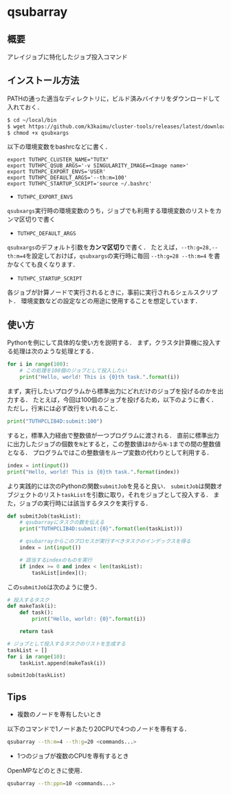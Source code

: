 # qsubarray

## 概要

アレイジョブに特化したジョブ投入コマンド


## インストール方法

PATHの通った適当なディレクトリに，ビルド済みバイナリをダウンロードして入れておく．

```sh
$ cd ~/local/bin
$ wget https://github.com/k3kaimu/cluster-tools/releases/latest/download/qsubxargs
$ chmod +x qsubxargs
```

以下の環境変数をbashrcなどに書く．

```
export TUTHPC_CLUSTER_NAME="TUTX"
export TUTHPC_QSUB_ARGS='-v SINGULARITY_IMAGE=<Image name>'
export TUTHPC_EXPORT_ENVS='USER'
export TUTHPC_DEFAULT_ARGS='--th:m=100'
export TUTHPC_STARTUP_SCRIPT='source ~/.bashrc'
```

+ `TUTHPC_EXPORT_ENVS`

`qsubxargs`実行時の環境変数のうち，ジョブでも利用する環境変数のリストをカンマ区切りで書く

+ `TUTHPC_DEFAULT_ARGS`

`qsubxargs`のデフォルト引数を**カンマ区切り**で書く．
たとえば，`--th:g=28,--th:m=4`を設定しておけば，`qsubxargs`の実行時に毎回 `--th:g=28 --th:m=4` を書かなくても良くなります．


+ `TUTHPC_STARTUP_SCRIPT`

各ジョブが計算ノードで実行されるときに，事前に実行されるシェルスクリプト．
環境変数などの設定などの用途に使用することを想定しています．


## 使い方

Pythonを例にして具体的な使い方を説明する．
まず，クラスタ計算機に投入する処理は次のような処理とする．

```python
for i in range(100):
	# この処理を100個のジョブとして投入したい
	print("Hello, world! This is {0}th task.".format(i))
```

まず，実行したいプログラムから標準出力にどれだけのジョブを投げるのかを出力する．
たとえば，今回は100個のジョブを投げるため，以下のように書く．
ただし，行末には必ず改行をいれること．

```python
print("TUTHPCLIB4D:submit:100")
```

すると，標準入力経由で整数値が一つプログラムに渡される．
直前に標準出力に出力したジョブの個数を`N`とすると，この整数値は`0`から`N-1`までの間の整数値となる．
プログラムではこの整数値をループ変数の代わりとして利用する．

```python
index = int(input())
print("Hello, world! This is {0}th task.".format(index))
```

より実践的には次のPythonの関数`submitJob`を見ると良い．
`submitJob`は関数オブジェクトのリスト`taskList`を引数に取り，それをジョブとして投入する．
また，ジョブの実行時には該当するタスクを実行する．

```python
def submitJob(taskList):
    # qsubarrayにタスクの数を伝える
    print("TUTHPCLIB4D:submit:{0}".format(len(taskList)))

    # qsubarrayからこのプロセスが実行すべきタスクのインデックスを得る
    index = int(input())

    # 該当するindexのものを実行
    if index >= 0 and index < len(taskList):
        taskList[index]();
```

この`submitJob`は次のように使う．

```python
# 投入するタスク
def makeTask(i):
    def task():
        print("Hello, world!: {0}".format(i))

    return task

# ジョブとして投入するタスクのリストを生成する
taskList = []
for i in range(10):
    taskList.append(makeTask(i))

submitJob(taskList)
```

## Tips

+ 複数のノードを専有したいとき

以下のコマンドで1ノードあたり20CPUで4つのノードを専有する．

```sh
qsubarray --th:m=4 --th:g=20 <commands...>
```

+ 1つのジョブが複数のCPUを専有するとき

OpenMPなどのときに使用．

```sh
qsubarray --th:ppn=10 <commands...>
```
